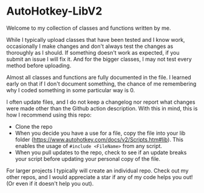 # AutoHotkey-LibV2

Welcome to my collection of classes and functions written by me.

While I typically upload classes that have been tested and I know work, occasionally I make changes and don't always test the changes as thoroughly as I should. If something doesn't work as expected, if you submit an issue I will fix it. And for the bigger classes, I may not test every method before uploading.

Almost all classes and functions are fully documented in the file. I learned early on that if I don't document something, the chance of me remembering why I coded something in some particular way is 0.

I often update files, and I do not keep a changelog nor report what changes were made other than the Github action description. With this in mind, this is how I recommend using this repo:

- Clone the repo
- When you decide you have a use for a file, copy the file into your lib folder (https://www.autohotkey.com/docs/v2/Scripts.htm#lib). This enables the usage of `#include <FileName>` from any script.
- When you pull updates to the repo, check to see if an update breaks your script before updating your personal copy of the file.

For larger projects I typically will create an individual repo. Check out my other repos, and I would appreciate a star if any of my code helps you out! (Or even if it doesn't help you out).
